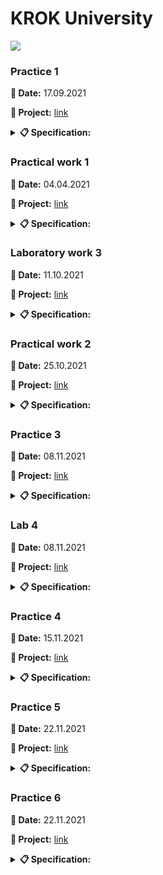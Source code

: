 # **KROK University**

<img src="https://cabinet.krok.edu.ua:8443/img/logo.png">

### **Practice 1**

**📅 Date:** 17.09.2021

**📁 Project:** [link](practice_01.py)

<details>
<summary><b>📋 Specification:</b></summary>

<b>Exercise 1.</b> Write a Python-script that displays the message “Hello world”.<br>
<b>Exercise 2.</b> Rewrite the first script to display three any messages.<br>
<b>Exercise 3.</b> Write a Python-script to reads values for the length and width of a rectangle and returns the area of the rectangle.<br>
<b>Exercise 4.</b> Write a program that requests the user to enter two numbers and prints the sum, product, difference and quotient of the two numbers.<br>
<b>Exercise 5.</b> Write a program that reads in the radius of a circle and prints the circle’s diameter, circumference and area. Use the constant value 3.14159 for π. Do these calculations in output statements.
</details>

### **Practical work 1**

**📅 Date:** 04.04.2021

**📁 Project:** [link](practical_work_01.py)

<details>
<summary><b>📋 Specification:</b></summary>

**Task 1. Construct these numeric values:**

* Integer zero;
* Floating point zero;
* Integer one hundred and one;
* Floating point one thousand;
* Floating point one thousand using scientific notation;
* Create a positive integer, a negative integer, and zero. Assign them to variables;
* Write several arithmetic expressions. Bind the values to variables. Use a variety of operators, e.g. +, -, /, *, etc. Use parentheses to control operator scope;
* Create several floats and assign them to variables;
* Write several arithmetic expressions containing your float variables;
* Write several expressions using mixed arithmetic (integers and floats);
* Obtain a float as a result of division of one integer by another; do so by explicitly converting one integer to a float.

**Task 2. Type Conversation:**

* Construct an integer from the string "123";
* Construct a float from the integer 123;
* Construct an integer from the float 12.345.

**Task 3. Digits of a Number:**

* Write a Python-script that detects the last 4 digits of a credit card;
* Find the sum of the digits of a three-digit number.
</details>

### **Laboratory work 3**

**📅 Date:** 11.10.2021

**📁 Project:** [link](laboratory_work_03.py)

<details>
<summary><b>📋 Specification:</b></summary>

Organize data input and format output of specified data types according to the option number. In the table. for each option there are requirements for the amount, type and format of data. Organize the output of each object using the % operator, the method str.format () and ‘f’ lines.

<table border="1" cellspacing="0" cellpadding="0" width="604">
    <tr>
        <td width="151" colspan="2" valign="top">
            <p align="center"><b>Integers</b></p>
        </td>
        <td width="171" colspan="4" valign="top">
            <p align="center"><b>Real numbers</b></p>
        </td>
        <td width="94" rowspan="3" valign="top">
            <p align="center"><b>The number of characters in a line</b></p>
        </td>
        <td width="122" rowspan="3" valign="top">
            <p align="center"><b>The value of a logical object</b></p>
        </td>
    </tr>
    <tr>
        <td width="63" rowspan="2" valign="top">
            <p align="center"><b>Number of number</b>s</p>
        </td>
        <td width="87" rowspan="2" valign="top">
            <p align="center"><b>The width of the number field</b></p>
        </td>
        <td width="66" rowspan="2" valign="top">
            <p align="center"><b>Number of numbers</b></p>
        </td>
        <td width="38" rowspan="2" valign="top">
            <p align="center"><b>Real floating point number (specified output field width</b>)</p>
        </td>
        <td width="67" colspan="2" valign="top">
            <p align="center"><b>A real number with a fixed point</b></p>
        </td>
    </tr>
    <tr>
        <td width="28">
            <p align="center"><b>Output field width</p>
        </td>
        <td width="38">
            <p align="center"><b>Number of positions after the point</p>
        </td>
    </tr>
    <tr>
        <td width="63" valign="top">
            <p align="center">2</p>
        </td>
        <td width="87" valign="top">
            <p align="center">5</p>
        </td>
        <td width="66" valign="top">
            <p align="center">4</p>
        </td>
        <td width="38" valign="top">
            <p align="center">8</p>
        </td>
        <td width="28">
            <p align="center">7</p>
        </td>
        <td width="38">
            <p align="center">4</p>
        </td>
        <td width="94" valign="top">
            <p align="center">2</p>
        </td>
        <td width="122" valign="top">
            <p align="center">True</p>
        </td>
    </tr>
</table>

**Addition. Example of format output:**

```python
x = float(input("x = "))
```
<pre>x = 10.01</pre>

```python
print("Special string with \"%\":", "%5.3f" % x)
```
<pre>Special string with "%": 10.010</pre>

```python
print("String format() method:", "{0:5.3f}".format(x))
```
<pre>String format() method: 10.010</pre>

```python
print("f-string:", f"{x:5.3f}")
```
<pre>f-string: 10.010</pre>
</details>

### **Practical work 2**

**📅 Date:** 25.10.2021

**📁 Project:** [link](practical_work_02.py)

<details>
<summary><b>📋 Specification:</b></summary>

**Task 1:**

Assume that we define x, y, and z to refer to int values. Write an expression that computes whether...

* ...x is odd;
* ...x is a multiple of 20 (e.g., 20, 40, 60, ...).

Assume that zero is a positive number. Write an expression that computes whether...

* ...x and y are both positive;
* ...x and y have the same sign (both are positive or both are negative);
* ...x and y have different signs (one is positive and one is negative).

Write an expression that computes whether...

* ...all three names (x, y, and z) are bound to equal values;
* ...all three names (x, y, and z) are bound to different values (none the same);
* ...two variables store the same value, but the third one is different.

**Task 2:**

Assume that we specify two points in space by definint the x and y coordinate of each using x1, y1, x2, and y2 all which are float. Write an expression that computes...

* ...the distance between these points;
* ...the slope of the line from the first point to the second;
* ...whether both points lie on the same line from the origin;
* ...whether the first point is above the second;
* ...what quadrant the first point lies in (1st, 2nd, 3rd, or 4th);
* ...whether the two points lie in the same quadrant.
</details>

### **Practice 3**

**📅 Date:** 08.11.2021

**📁 Project:** [link](practice_03.py)

<details>
<summary><b>📋 Specification:</b></summary>

<ol>
    <li>Write a Python program using loop structure to print numbers 1.2.3……9.</li>
    <li>Write a Python program using loop structure to print numbers 9.8.7…..1.</li>
    <li>Write a Python program to print on the screen odd numbers between 5..13.</li>
    <li>Write a Python program to add all the numbers entered by a user until user enters 0.</li>
    <li>Write a Python Program to reverse a number. For example, if user enters 123 as input then 321 is printed as output.</li>
    <li>Write Python program to find and print factorial of a number.</li>
</ol>
</details>

### **Lab 4**

**📅 Date:** 08.11.2021

**📁 Project:** [link](lab_04.py)

<details>
<summary><b>📋 Specification:</b></summary>

<ol>
    <li>Write a program that changes the values ​​of two integer variables a and b without use of additional variables.</li>
    <li>Write a program that calculates and displays:
        <ul>
            <li>arithmetic mean of two integers a and b;</li>
            <li>geometric mean of two integers a and b.</li>
        </ul>
    </li>
    <li>Write a program that rearranges the digits of the three-digit number that is specified user in reverse order and displays a new number on the screen.</li>
    <li>Write a program that determines the total number of hours of the day (variable hour) and the total number of minutes of the day (variable minute) that have passed before the current seconds of the day (variable second). For example, if second = 11111 (second = 3 * 3600 + 5 * 60 + 11), then hour = 3 and minute = 5.</li>
    <li>Write a program that determines the value of the angle in degrees (variable corner) between clockwise at the beginning of the day and its state in hour hours, minutes minutes and second seconds (0 ≤ hour ≤ 11; 0 ≤ minute; second ≤ 59).</li>
    <li>Write a program that determines whether a natural number entered by the user:
        <ul>
            <li>even;</li>
            <li>ending in the number 5.</li>
        </ul>
    </li>
    <li>Write a program that determines the value of an integer variable number - from 1 to 7, c depending on which day of the week (Monday to Sunday) is the day (whole variable day) of a low year, in which January 1 is Monday (1 ≤ day ≤ 365).</li>
    <li>Given fractional numbers a, b, c (a! = 0). Find out if the equation <i>ax² + bx + c</i> has fractional roots.</li>
</ol>
</details>

### **Practice 4**

**📅 Date:** 15.11.2021

**📁 Project:** [link](practice_04.py)

<details>
<summary><b>📋 Specification:</b></summary>

**Task 1:**

Write a program that reads 4 numbers from the keyboard and displays most of them.

**Task 2:**

Determine the number of days in the year that the user enters. In a leap year - 366 days, while in a normal 365.

**Task 3:**

A triangle exists only when the sum of any two of its sides is greater than a third. Given: a, b, c are the sides of the assumed triangle. Write a program that will indicate whether such a triangle exists or not.

**Task 4:**

Display all numbers in the range of 1 to 100 multiples of 7.

**Task 5:**

Calculate using a cycle the factorial of the number n

**Task 6:**

Display an "hourglass" whose maximum width is read from the keyboard (odd number). In the example, the width is 5:

<pre>
*****
 ***
  *
 ***
*****
</pre>

**Task 7:**

Use cycles to display all prime numbers from 1 to 100.
</details>

### **Practice 5**

**📅 Date:** 22.11.2021

**📁 Project:** [link](practice_05.py)

<details>
<summary><b>📋 Specification:</b></summary>

1. Write a Python program to generate and print a list, where the values are square of numbers between 1 and 30 (both included).
2. Write a Python program to display the examination schedule (extract the date from exam_st_date).
<pre>exam_st_date = (11, 12, 2014)
Sample Output: The examination will start from: 11 / 12 / 2014</pre>
3. Write a Python program which accepts a sequence of commaseparated numbers from user and generate a list and a tuple with those numbers.
<pre>Sample data: 3, 5, 7, 23
Output:
List: ["3", "5", "7", "23"]
Tuple: ("3", "5", "7", "23")</pre>
4. Write a Python function that takes two lists and returns True if they have at least one common member.
5. Write a Python-script. There is a bus moving in the city, and it takes and drop some people in each bus stop. You are provided with a list (or array) of integer arrays (or tuples). Each integer array has two items which represent number of people get into bus (The first item) and number of people get off the bus (The second item) in a bus stop. Your task is to return number of people who are still in the bus after the last bus station (after the last array). Even though it is the last bus stop, the bus is not empty and some people are still in the bus, and they are probably sleeping there :D
<pre>Example:
<ul>
<li>number([[10, 0], [3, 5], [5, 8]]) # Result is 5</li>
<li>number([[3, 0], [9, 1], [4, 10], [12, 2], [6, 1], [7, 10]]) # Result is 17</li>
<li>number([[3, 0], [9, 1], [4, 8], [12, 2], [6, 1], [7, 8]]) # Result is 21</li>
</ul></pre>
</details>

### **Practice 6**

**📅 Date:** 22.11.2021

**📁 Project:** [link](practice_06.py)

<details>
<summary><b>📋 Specification:</b></summary>

1. Write a Python program to calculate the length of a string.
2. Write a Python program to get a string made of the first 2 and the last 2 chars from a given a string. If the string length is less than 2, return instead the empty string.
<pre>Sample Strings:
"w3resource" Expected Result : "w3ce"
"w3" Expected Result : "w3w3"
"w" Expected Result : Empty String</pre>
3. Write a Python program to get a string from a given string where all occurrences of its first char have been changed to "$", except the first char itself. Sample String : 'restart' Expected Result : 'resta\$t'.
4. Write a Python function to reverses a string if it's length is a multiple of 4.
5. Write a Python program that accepts a comma separated sequence of words as input and prints the unique words in sorted form (alphanumerically).
<pre>Sample Words: red, white, black, red, green, black
Expected Result: black, green, red, white, red</pre>
</details>